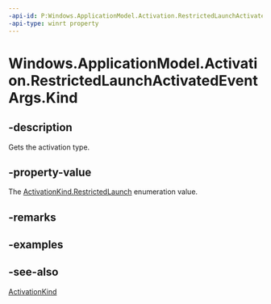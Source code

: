 ```yaml
---
-api-id: P:Windows.ApplicationModel.Activation.RestrictedLaunchActivatedEventArgs.Kind
-api-type: winrt property
---
```


<!-- Property syntax
public Windows.ApplicationModel.Activation.ActivationKind Kind { get; }
-->

# Windows.ApplicationModel.Activation.RestrictedLaunchActivatedEventArgs.Kind

## -description
Gets the activation type.

## -property-value
The [ActivationKind.RestrictedLaunch](activationkind.md) enumeration value.

## -remarks

## -examples

## -see-also
[ActivationKind](activationkind.md)